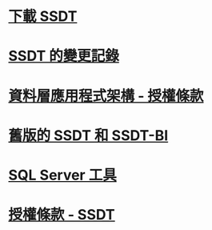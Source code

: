 # [下載 SSDT](download-sql-server-data-tools-ssdt.md)
# [SSDT 的變更記錄](changelog-for-sql-server-data-tools-ssdt.md)
# [資料層應用程式架構 - 授權條款](data-tier-application-framework-license-terms.md)
# [舊版的 SSDT 和 SSDT-BI](previous-releases-of-sql-server-data-tools-ssdt-and-ssdt-bi.md)
# [SQL Server 工具](sql-server-tools.md)
# [授權條款 - SSDT](sql-server-data-tools-license-terms.md)
